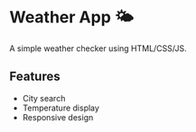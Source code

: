 # Weather App 🌤️

A simple weather checker using HTML/CSS/JS.

## Features
- City search
- Temperature display
- Responsive design
